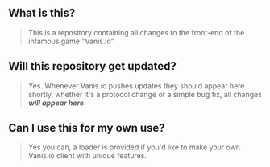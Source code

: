 ## What is this?
> This is a repository containing all changes to the front-end of the infamous game "Vanis.io"

## Will this repository get updated?
> Yes. Whenever Vanis.io pushes updates they should appear here shortly, whether it's a protocol change or a simple bug fix, all changes ***will appear here***.

## Can I use this for my own use?
> Yes you can, a loader is provided if you'd like to make your own Vanis.io client with unique features.

